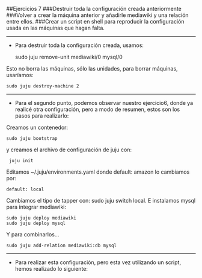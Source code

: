 ##Ejercicios 7
###Destruir toda la configuración creada anteriormente
###Volver a crear la máquina anterior y añadirle mediawiki y una relación entre ellos.
###Crear un script en shell para reproducir la configuración usada en las máquinas que hagan falta.

***
*   Para destruir toda la configuración creada, usamos:

    sudo juju remove-unit mediawiki/0 mysql/0
    
Esto no borra las máquinas, sólo las unidades, para borrar máquinas, usaríamos:

    sudo juju destroy-machine 2
    

***
*   Para el segundo punto, podemos observar nuestro ejercicio6, donde ya realicé otra configuración, pero a modo de resumen, estos son los pasos para realizarlo:

Creamos un contenedor:

    sudo juju bootstrap
  
y creamos el archivo de configuración de juju con:

     juju init
  
Editamos ~/.juju/environments.yaml donde default: amazon lo cambiamos por:

    default: local
  
Cambiamos el tipo de tapper con: sudo juju switch local. E instalamos mysql para integrar mediawiki:

    sudo juju deploy mediawiki
    sudo juju deploy mysql
  
  
Y para combinarlos...

    sudo juju add-relation mediawiki:db mysql
  
  
***
*   Para realizar esta configuración, pero esta vez utilizando un script, hemos realizado lo siguiente:

